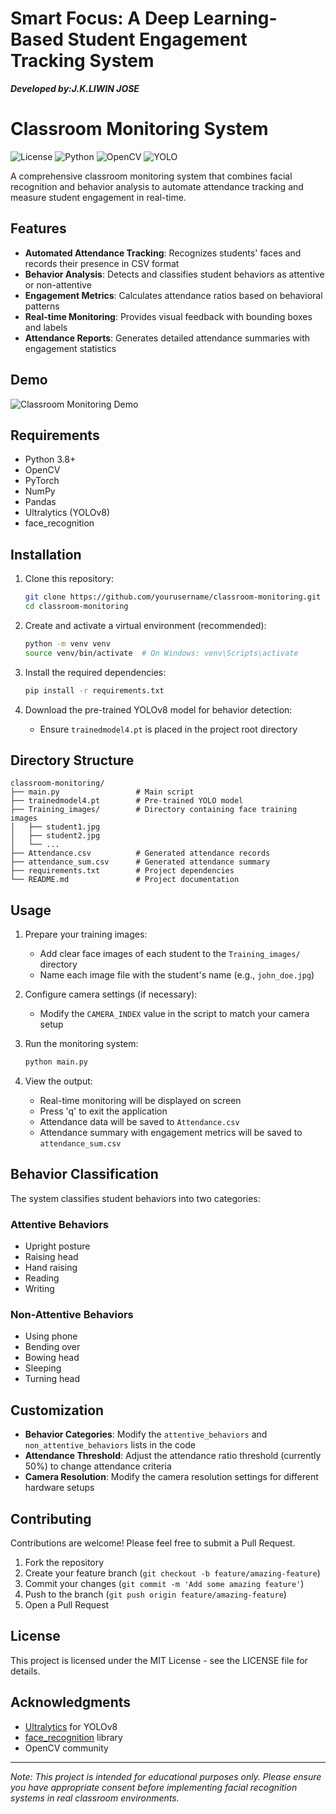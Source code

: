 # Smart Focus: A Deep Learning-Based Student Engagement Tracking System

***Developed by:J.K.LIWIN JOSE***

# Classroom Monitoring System

![License](https://img.shields.io/badge/license-MIT-blue.svg)
![Python](https://img.shields.io/badge/python-3.8%2B-brightgreen.svg)
![OpenCV](https://img.shields.io/badge/OpenCV-4.7.0-red.svg)
![YOLO](https://img.shields.io/badge/YOLOv8-latest-yellow.svg)

A comprehensive classroom monitoring system that combines facial recognition and behavior analysis to automate attendance tracking and measure student engagement in real-time.

## Features

- **Automated Attendance Tracking**: Recognizes students' faces and records their presence in CSV format
- **Behavior Analysis**: Detects and classifies student behaviors as attentive or non-attentive
- **Engagement Metrics**: Calculates attendance ratios based on behavioral patterns
- **Real-time Monitoring**: Provides visual feedback with bounding boxes and labels
- **Attendance Reports**: Generates detailed attendance summaries with engagement statistics

## Demo

![Classroom Monitoring Demo](https://via.placeholder.com/800x400.png?text=Classroom+Monitoring+Demo)

## Requirements

- Python 3.8+
- OpenCV
- PyTorch
- NumPy
- Pandas
- Ultralytics (YOLOv8)
- face_recognition

## Installation

1. Clone this repository:
   ```bash
   git clone https://github.com/yourusername/classroom-monitoring.git
   cd classroom-monitoring
   ```

2. Create and activate a virtual environment (recommended):
   ```bash
   python -m venv venv
   source venv/bin/activate  # On Windows: venv\Scripts\activate
   ```

3. Install the required dependencies:
   ```bash
   pip install -r requirements.txt
   ```

4. Download the pre-trained YOLOv8 model for behavior detection:
   - Ensure `trainedmodel4.pt` is placed in the project root directory

## Directory Structure

```
classroom-monitoring/
├── main.py                 # Main script
├── trainedmodel4.pt        # Pre-trained YOLO model
├── Training_images/        # Directory containing face training images
│   ├── student1.jpg
│   ├── student2.jpg
│   └── ...
├── Attendance.csv          # Generated attendance records
├── attendance_sum.csv      # Generated attendance summary
├── requirements.txt        # Project dependencies
└── README.md               # Project documentation
```

## Usage

1. Prepare your training images:
   - Add clear face images of each student to the `Training_images/` directory
   - Name each image file with the student's name (e.g., `john_doe.jpg`)

2. Configure camera settings (if necessary):
   - Modify the `CAMERA_INDEX` value in the script to match your camera setup

3. Run the monitoring system:
   ```bash
   python main.py
   ```

4. View the output:
   - Real-time monitoring will be displayed on screen
   - Press 'q' to exit the application
   - Attendance data will be saved to `Attendance.csv`
   - Attendance summary with engagement metrics will be saved to `attendance_sum.csv`

## Behavior Classification

The system classifies student behaviors into two categories:

### Attentive Behaviors
- Upright posture
- Raising head
- Hand raising
- Reading
- Writing

### Non-Attentive Behaviors
- Using phone
- Bending over
- Bowing head
- Sleeping
- Turning head

## Customization

- **Behavior Categories**: Modify the `attentive_behaviors` and `non_attentive_behaviors` lists in the code
- **Attendance Threshold**: Adjust the attendance ratio threshold (currently 50%) to change attendance criteria
- **Camera Resolution**: Modify the camera resolution settings for different hardware setups

## Contributing

Contributions are welcome! Please feel free to submit a Pull Request.

1. Fork the repository
2. Create your feature branch (`git checkout -b feature/amazing-feature`)
3. Commit your changes (`git commit -m 'Add some amazing feature'`)
4. Push to the branch (`git push origin feature/amazing-feature`)
5. Open a Pull Request

## License

This project is licensed under the MIT License - see the LICENSE file for details.

## Acknowledgments

- [Ultralytics](https://github.com/ultralytics/ultralytics) for YOLOv8
- [face_recognition](https://github.com/ageitgey/face_recognition) library
- OpenCV community

---

*Note: This project is intended for educational purposes only. Please ensure you have appropriate consent before implementing facial recognition systems in real classroom environments.*
